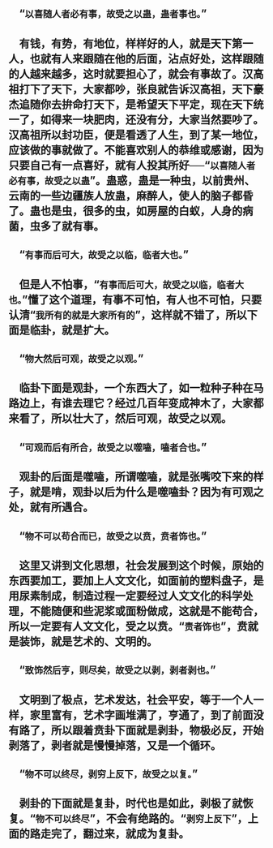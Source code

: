 &emsp;“``以喜随人者必有事，故受之以蛊，蛊者事也。``”
---
&emsp;有钱，有势，有地位，样样好的人，就是天下第一人，也就有人来跟随在他的后面，沾点好处，这样跟随的人越来越多，这时就要担心了，就会有事故了。汉高祖打下了天下，大家都吵，张良就告诉汉高祖，天下豪杰追随你去拚命打天下，是希望天下平定，现在天下统一了，如得来一块肥肉，还没有分，大家当然要吵了。汉高祖所以封功臣，便是看透了人生，到了某一地位，应该做的事就做了。不能喜欢别人的恭维或感谢，因为只要自己有一点喜好，就有人投其所好──“``以喜随人者必有事，故受之以蛊``”。蛊惑，蛊是一种虫，以前贵州、云南的一些边疆族人放蛊，麻醉人，使人的脑子都昏了。蛊也是虫，很多的虫，如房屋的白蚁，人身的病菌，虫多了就有事。
---
&emsp;“``有事而后可大，故受之以临，临者大也。``”
---
&emsp;但是人不怕事，“``有事而后可大，故受之以临，临者大也。``”懂了这个道理，有事不可怕，有人也不可怕，只要认清“``我所有的就是大家所有的``”，这样就不错了，所以下面是临卦，就是扩大。
---
&emsp;“``物大然后可观，故受之以观。``”
---
&emsp;临卦下面是观卦，一个东西大了，如一粒种子种在马路边上，有谁去理它？经过几百年变成神木了，大家都来看了，所以壮大了，然后可观，故受之以观。
---
&emsp;“``可观而后有所合，故受之以噬嗑，嗑者合也。``”
---
&emsp;观卦的后面是噬嗑，所谓噬嗑，就是张嘴咬下来的样子，就是啃，观卦以后为什么是噬嗑卦？因为有可观之处，就有所遇合。
---
&emsp;“``物不可以苟合而已，故受之以贲，贲者饰也。``”
---
&emsp;这里又讲到文化思想，社会发展到这个时候，原始的东西要加工，要加上人文文化，如面前的塑料盘子，是用尿素制成，制造过程一定要经过人文文化的科学处理，不能随便和些泥浆或面粉做成，这就是不能苟合，所以一定要有人文文化，受之以贲。“``责者饰也``”，贲就是装饰，就是艺术的、文明的。
---
&emsp;“``致饰然后亨，则尽矣，故受之以剥，剥者剥也。``”
---
&emsp;文明到了极点，艺术发达，社会平安，等于一个人一样，家里富有，艺术字画堆满了，亨通了，到了前面没有路了，所以跟着贲卦下面就是剥卦，物极必反，开始剥落了，剥者就是慢慢掉落，又是一个循环。
---
&emsp;“``物不可以终尽，剥穷上反下，故受之以复。``”
---
&emsp;剥卦的下面就是复卦，时代也是如此，剥极了就恢复。“``物不可以终尽``”，不会有绝路的。“``剥穷上反下``”，上面的路走完了，翻过来，就成为复卦。
---
